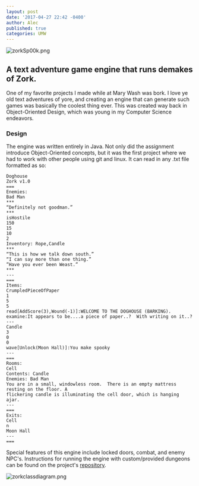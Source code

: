 ```yaml
---
layout: post
date: '2017-04-27 22:42 -0400'
author: Alec
published: true
categories: UMW
---
```

![zorkSp00k.png]({{site.baseurl}}/img/zorkSp00k.png)

## A text adventure game engine that runs demakes of Zork.

One of my favorite projects I made while at Mary Wash was bork.  I love ye old text adventures of yore, and creating an engine that can generate such games was basically the coolest thing ever.  This was created way back in Object-Oriented Design, which was young in my Computer Science endeavors.  

### Design

The engine was written entirely in Java.  Not only did the assignment introduce Object-Oriented concepts, but it was the first project where we had to work with other people using git and linux.  It can read in any .txt file formatted as so:

	Doghouse
	Zork v1.0
	===
	Enemies:
	Bad Man
	***
	“Definitely not goodman.”
	***
	isHostile 
	150
	15
	10 
	2 
	Inventory: Rope,Candle
	***
	“This is how we talk down south.”
	“I can say more than one thing.”
	”Have you ever been Weast.”
	***
	---
	===
	Items:
	CrumpledPieceOfPaper
	1 
	5 
	5 
	read[AddScore(3),Wound(-1)]:WELCOME TO THE DOGHOUSE (BARKING).
	examine:It appears to be....a piece of paper..?  With writing on it..?
	---
	Candle
	3
	0
	0
	wave[Unlock(Moon Hall)]:You make spooky
	---
	===
	Rooms:
	Cell
	Contents: Candle
	Enemies: Bad Man
	You are in a small, windowless room.  There is an empty mattress resting on the floor. A
	flickering candle is illuminating the cell door, which is hanging ajar.
	---
	===
	Exits:
	Cell
	n
	Moon Hall
	---
	===
    
    
Special features of this engine include locked doors, combat, and enemy NPC's.  Instructions for running the engine with custom/provided dungeons can be found on the project's [repository](https://github.com/acarlyle/bork).



![zorkclassdiagram.png]({{site.baseurl}}/img/zorkclassdiagram.png)

